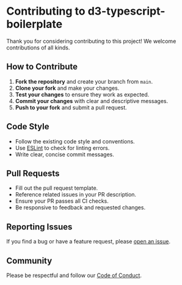 # Contributing to d3-typescript-boilerplate

Thank you for considering contributing to this project! We welcome contributions of all kinds.

## How to Contribute

1. **Fork the repository** and create your branch from `main`.
2. **Clone your fork** and make your changes.
3. **Test your changes** to ensure they work as expected.
4. **Commit your changes** with clear and descriptive messages.
5. **Push to your fork** and submit a pull request.

## Code Style

- Follow the existing code style and conventions.
- Use [ESLint](https://eslint.org/) to check for linting errors.
- Write clear, concise commit messages.

## Pull Requests

- Fill out the pull request template.
- Reference related issues in your PR description.
- Ensure your PR passes all CI checks.
- Be responsive to feedback and requested changes.

## Reporting Issues

If you find a bug or have a feature request, please [open an issue](https://github.com/roblarsen/d3-typescript-boilerplate/issues).

## Community

Please be respectful and follow our [Code of Conduct](CODE_OF_CONDUCT.md).
